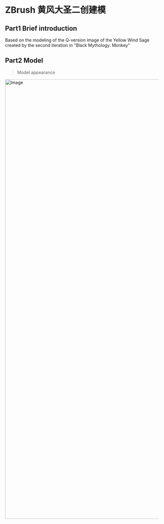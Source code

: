 # ZBrush 黄风大圣二创建模


## Part1 Brief introduction

Based on the modeling of the Q-version image of the Yellow Wind Sage created by the second iteration in "Black Mythology: Monkey"


## Part2 Model
>Model appearance
>
<img width="2560" height="1440" alt="Image" src="https://github.com/user-attachments/assets/e9a267c3-cda9-4b43-97e1-55eecbd6745a" />
